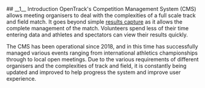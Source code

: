 <div markdown="1" data-aos="fade-up">	
## __1__ Introduction
OpenTrack's Competition Management System (CMS) allows meeting organisers to deal with the complexities of a full scale track and field match. It goes beyond simple <a href="https://opentrack.run/product/results-capture.html">results capture</a> as it allows the complete management of the match. Volunteers spend less of their time entering data and athletes and spectators can view their results quickly. 

The CMS has been operational since 2018, and in this time has successfully managed various events ranging from international athletics championships through to local open meetings. Due to the various requirements of different organisers and the complexities of track and field, it is constantly being updated and improved to help progress the system and improve user experience.

</div>
